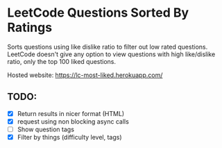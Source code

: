 # LeetCode Questions Sorted By Ratings
Sorts questions using like dislike ratio to filter out low rated questions.
LeetCode doesn't give any option to view questions with high like/dislike ratio, only the top 100 liked questions.

Hosted website: https://lc-most-liked.herokuapp.com/

## TODO:
- [x] Return results in nicer format (HTML)
- [x] request using non blocking async calls
- [ ] Show question tags
- [x] Filter by things (difficulty level, tags)
